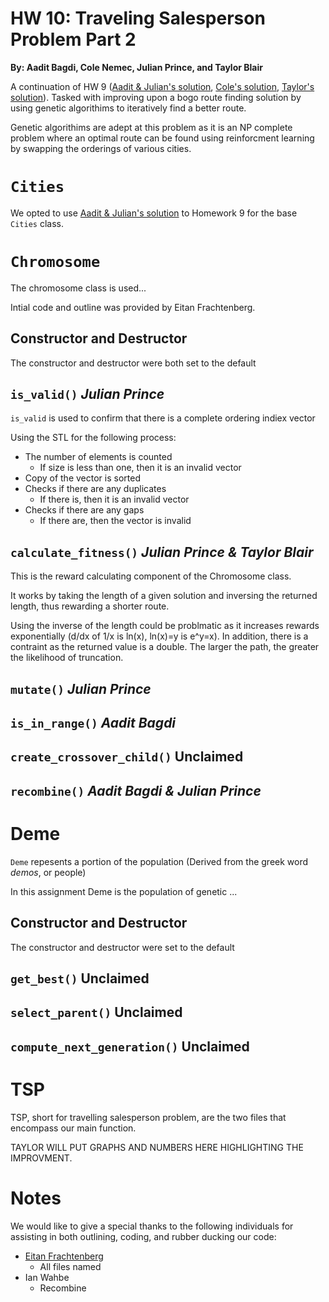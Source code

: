 # HW 10: Traveling Salesperson Problem Part 2

**By: Aadit Bagdi, Cole Nemec, Julian Prince, and Taylor Blair**

A continuation of HW 9 ([Aadit & Julian's solution](https://github.com/Byteceps/HW_9_Julian_Aadit), [Cole's solution](https://github.com/deeptronos/reed-csci221-hw9), [Taylor's solution](https://github.com/Goodernews/CS-221/tree/main/Homeworks/HW_9)). Tasked with improving upon a bogo route finding solution by using genetic algorithims to iteratively find a better route. 

Genetic algorithims are adept at this problem as it is an NP complete problem where an optimal route can be found using reinforcment learning by swapping the orderings of various cities.


# `Cities`

We opted to use [Aadit & Julian's solution](https://github.com/Byteceps/HW_9_Julian_Aadit) to Homework 9 for the base `Cities` class.

# `Chromosome`

The chromosome class is used...

Intial code and outline was provided by Eitan Frachtenberg.

## Constructor and Destructor

The constructor and destructor were both set to the default

## `is_valid()` *Julian Prince*

`is_valid` is used to confirm that there is a complete ordering indiex vector

Using the STL for the following process:
 + The number of elements is counted
	 + If size is less than one, then it is an invalid vector
 + Copy of the vector is sorted
 + Checks if there are any duplicates
 	+ If there is, then it is an invalid vector
 + Checks if there are any gaps 
 	+ If there are, then the vector is invalid

## `calculate_fitness()` *Julian Prince & Taylor Blair*

This is the reward calculating component of the Chromosome class. 

It works by taking the length of a given solution and inversing the returned length, thus rewarding a shorter route.

Using the inverse of the length could be problmatic as it increases rewards exponentially (d/dx of 1/x is ln(x), ln(x)=y is e^y=x). In addition, there is a contraint as the returned value is a double. The larger the path, the greater the likelihood of truncation.  

## `mutate()` *Julian Prince*




## `is_in_range()` *Aadit Bagdi*


## `create_crossover_child()` **Unclaimed**


## `recombine()` *Aadit Bagdi & Julian Prince*


# Deme

`Deme` repesents a portion of the population (Derived from the greek word *demos*, or people)

In this assignment Deme is the population of genetic ... 

## Constructor and Destructor

The constructor and destructor were set to the default

## `get_best()` **Unclaimed**


## `select_parent()` **Unclaimed**



## `compute_next_generation()` **Unclaimed**


# TSP

TSP, short for travelling salesperson problem, are the two files that encompass our main function.

TAYLOR WILL PUT GRAPHS AND NUMBERS HERE HIGHLIGHTING THE IMPROVMENT.

# Notes

We would like to give a special thanks to the following individuals for assisting in both outlining, coding, and rubber ducking our code:
 + [Eitan Frachtenberg](https://github.com/eitanf)
	 + All files named
 + Ian Wahbe
	 + Recombine
